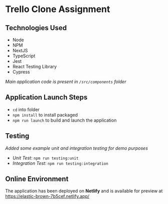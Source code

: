 # Trello Clone Assignment

## Technologies Used
- Node
- NPM
- NextJS
- TypeScript
- Jest
- React Testing Library
- Cypress

*Main application code is present in `/src/components` folder*

## Application Launch Steps
- `cd` into folder
- `npm install` to install packaged
- `npm run launch` to build and launch the application

## Testing
*Added some example unit and integration testing for demo purposes*
- *Unit Test*: `npm run testing:unit`
- *Integration Test*: `npm run testing:integration`

## Online Environment
The application has been deployed on **Netlify** and is available for preview at https://elastic-brown-7b5cef.netlify.app/